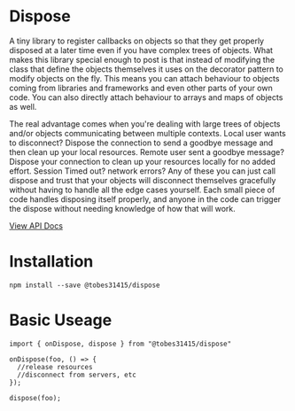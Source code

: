 # Dispose
A tiny library to register callbacks on objects so that they get properly disposed at a later time even if you have complex trees of objects.  What makes this library special enough to post is that instead of modifying the class that define the objects themselves it uses on the decorator pattern to modify objects on the fly.  This means you can attach behaviour to objects coming from libraries and frameworks and even other parts of your own code.  You can also directly attach behaviour to arrays and maps of objects as well.  

The real advantage comes when you're dealing with large trees of objects and/or objects communicating between multiple contexts.  Local user wants to disconnect?  Dispose the connection to send a goodbye message and then clean up your local resources.  Remote user sent a goodbye message?  Dispose your connection to clean up your resources locally for no added effort.  Session Timed out? network errors? Any of these you can just call dispose and trust that your objects will disconnect themselves gracefully without having to handle all the edge cases yourself.  Each small piece of code handles disposing itself properly, and anyone in the code can trigger the dispose without needing knowledge of how that will work.

[View API Docs](docs/modules.md)

# Installation
    npm install --save @tobes31415/dispose

# Basic Useage
    import { onDispose, dispose } from "@tobes31415/dispose"
    
    onDispose(foo, () => {
      //release resources
      //disconnect from servers, etc
    });
    
    dispose(foo);